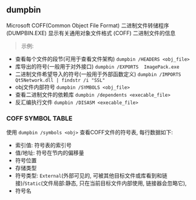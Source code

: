 ## dumpbin

Microsoft COFF(Common Object File Format) 二进制文件转储程序 (DUMPBIN.EXE) 显示有关通用对象文件格式 (COFF) 二进制文件的信息

> 示例:
- 查看每个文件的段节(可用于查看文件架构) `dumpbin /HEADERS <obj_file>`
- 库导出的符号(一般用于对外接口) `dumpbin /EXPORTS  ImagePack.exe`
- 二进制文件希望导入的符号(一般用于外部函数定义) `dumpbin /IMPORTS Qt5Network.dll | findstr /i "SSL"`
- obj文件内部符号 `dumpbin /SYMBOLS <obj_file>`
- 查看二进制文件的依赖库 `dumpbin /dependents <execable_file>`
- 反汇编执行文件 `dumpbin /DISASM <execable_file>`


### COFF SYMBOL TABLE

使用 `dumpbin /symbols <obj>` 查看COFF文件的符号表, 每行数据如下:
- 索引值: 符号表的索引号
- 值/地址: 符号在节内的偏移量
- 符号位置
- 存储类型
- 符号类型: `External`(外部可见的, 可被其他目标文件或库看到和链接)/`Static`(文件局部:静态, 只在当前目标文件内部使用, 链接器会忽略它), 
- 符号名